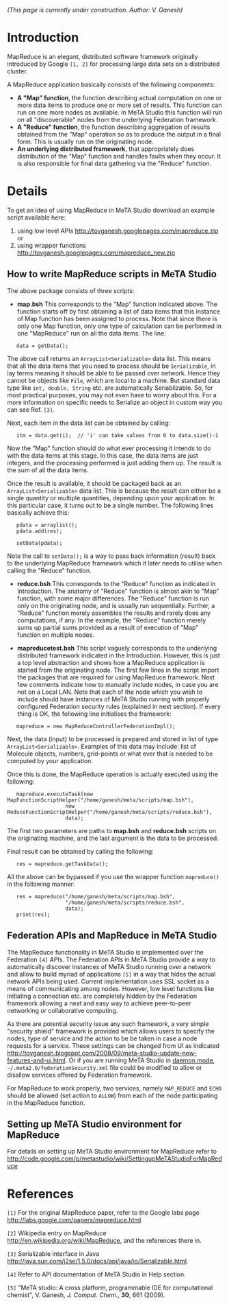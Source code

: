 _(This page is currently under construction. Author: V. Ganesh)_

# Introduction #

MapReduce is an elegant, distributed software framework originally introduced by Google `[1, 2]` for processing large data sets on a distributed cluster.

A MapReduce application basically consists of the following components:
  * **A "Map" function**, the function describing actual computation on one or more data items to produce one or more set of results. This function can run on one more nodes as available. In MeTA Studio this function will run on all "discoverable" nodes from the underlying Federation framework.
  * **A "Reduce" function**, the function describing aggregation of results obtained from the "Map" operation so as to produce the output in a final form. This is usually run on the originating node.
  * **An underlying distributed framework**, that appropriately does distribution of the "Map" function and handles faults when they occur. It is also responsible for final data gathering via the "Reduce" function.

# Details #

To get an idea of using MapReduce in MeTA Studio download an example script available here:

  1. using low level APIs http://tovganesh.googlepages.com/mapreduce.zip  or
  1. using wrapper functions http://tovganesh.googlepages.com/mapreduce_new.zip

## How to write MapReduce scripts in MeTA Studio ##

The above package consists of three scripts:
  * **map.bsh** This corresponds to the "Map" function indicated above. The function starts off by first obtaining a list of data items that this instance of Map function has been assigned to process. Note that since there is only one Map function, only one type of calculation can be performed in one "MapReduce" run on all the data items. The line:

```
   data = getData(); 
```

The above call returns an `ArrayList<Serializable>` data list. This means that all the data items that you need to process should be `Serializable`, in lay terms meaning it should be able to be passed over network. Hence they cannot be objects like `File`, which are local to a machine. But standard data type like `int, double, String` etc. are automatically Seriablizable. So, for most practical purposes, you may not even have to worry about this. For a more information on specific needs to Serialize an object in custom way you can see Ref. `[3]`.

Next, each item in the data list can be obtained by calling:

```
   itm = data.get(i);  // 'i' can take values from 0 to data.size()-1
```

Now the "Map" function should do what ever processing it intends to do with the data items at this stage. In this case, the data items are just integers, and the processing performed is just adding them up. The result is the sum of all the data items.

Once the result is available, it should be packaged back as an `ArrayList<Serializable>` data list. This is because the result can either be a single quantity or multiple quantities, depending upon your application. In this particular case, it turns out to be a single number. The following lines basically achieve this:

```
   pdata = arraylist();
   pdata.add(res);

   setData(pdata);
```

Note the call to `setData();` is a way to pass back information (result) back to the underlying MapReduce framework which it later needs to utilise when calling the "Reduce" function.

  * **reduce.bsh** This corresponds to the "Reduce" function as indicated in Introduction. The anatomy of "Reduce" function is almost akin to "Map" function, with some major differences. The "Reduce" function is run only on the originating node, and is usually run sequentially. Further, a "Reduce" function merely assembles the results and rarely does any computations, if any. In the example, the "Reduce" function merely sums up partial sums provided as a result of execution of "Map" function on multiple nodes.

  * **mapreducetest.bsh** This script vaguely corresponds to the underlying distributed framework indicated in the Introduction. However, this is just a top level abstraction and shows how a MapReduce application is started from the originating node. The first few lines in the script import the packages that are required for using MapReduce framework. Next few comments indicate how to manually include nodes, in case you are not on a Local LAN. Note that each of the node which you wish to include should have instances of MeTA Studio running with properly configured Federation security rules (explained in next section). If every thing is OK, the following line initialises the framework:

```
   mapreduce = new MapReduceControllerFederationImpl();
```

Next, the data (input) to be processed is prepared and stored in list of type `ArrayList<Serializable>`. Examples of this data may include: list of Molecule objects, numbers, grid-points or what ever that is needed to be computed by your application.

Once this is done, the MapReduce operation is actually executed using the following:

```
   mapreduce.executeTask(new MapFunctionScriptHelper("/home/ganesh/meta/scripts/map.bsh"),
                   new ReduceFunctionScriptHelper("/home/ganesh/meta/scripts/reduce.bsh"),
                   data);
```

The first two parameters are paths to **map.bsh** and **reduce.bsh** scripts on the originating machine, and the last argument is the data to be processed.

Final result can be obtained by calling the following:

```
   res = mapreduce.getTaskData();
```

All the above can be bypassed if you use the wrapper function `mapreduce()` in the following manner:

```
   res = mapreduce("/home/ganesh/meta/scripts/map.bsh",
                   "/home/ganesh/meta/scripts/reduce.bsh", 
                   data);
   print(res);
```

## Federation APIs and MapReduce in MeTA Studio ##

The MapReduce functionality in MeTA Studio is implemented over the Federation `[4]` APIs. The Federation APIs in MeTA Studio provide a way to automatically discover instances of MeTA Studio running over a network and allow to build myriad of applications `[5]` in a way that hides the actual network APIs being used. Current implementation uses SSL socket as a means of communicating among nodes. However, low level functions like initiating a connection etc. are completely hidden by the Federation framework allowing a neat and easy way to achieve peer-to-peer networking or collaborative computing.

As there are potential security issue any such framework, a very simple "security shield" framework is provided which allows users to specify the nodes, type of service and the action to be be taken in case a node requests for a service. These settings can be changed from UI as indicated http://tovganesh.blogspot.com/2008/09/meta-studio-update-new-features-and-ui.html. Or if you are running MeTA Studio in [daemon mode](http://code.google.com/p/metastudio/wiki/MeTAStudioCommanLineSwitches), `~/.meta2.0/federationSecurity.xml` file could be modified to allow or disallow services offered by Federation framework.

For MapReduce to work properly, two services, namely `MAP_REDUCE` and `ECHO` should be allowed (set action to `ALLOW`) from each of the node participating in the MapReduce function.

## Setting up MeTA Studio environment for MapReduce ##

For details on setting up MeTA Studio environment for MapReduce refer to http://code.google.com/p/metastudio/wiki/SettingupMeTAStudioForMapReduce

# References #
`[1]` For the original MapReduce paper, refer to the Google labs page http://labs.google.com/papers/mapreduce.html.

`[2]` Wikipedia entry on MapReduce http://en.wikipedia.org/wiki/MapReduce, and the references there in.

`[3]` Serializable interface in Java http://java.sun.com/j2se/1.5.0/docs/api/java/io/Serializable.html.

`[4]` Refer to API documentation of MeTA Studio in Help section.

`[5]` "MeTA studio: A cross platform, programmable IDE for computational chemist", V. Ganesh, _J. Comput. Chem._, **30**, 661 (2009).